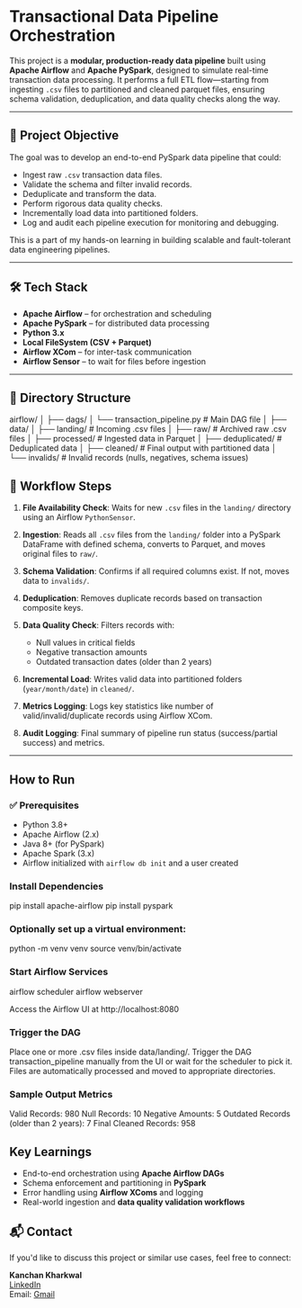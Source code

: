# Transactional Data Pipeline Orchestration




This project is a **modular, production-ready data pipeline** built using **Apache Airflow** and **Apache PySpark**, designed to simulate real-time transaction data processing. It performs a full ETL flow—starting from ingesting `.csv` files to partitioned and cleaned parquet files, ensuring schema validation, deduplication, and data quality checks along the way.

---

## 📌 Project Objective

The goal was to develop an end-to-end PySpark data pipeline that could:
- Ingest raw `.csv` transaction data files.
- Validate the schema and filter invalid records.
- Deduplicate and transform the data.
- Perform rigorous data quality checks.
- Incrementally load data into partitioned folders.
- Log and audit each pipeline execution for monitoring and debugging.

This is a part of my hands-on learning in building scalable and fault-tolerant data engineering pipelines.

---

## 🛠️ Tech Stack

- **Apache Airflow** – for orchestration and scheduling
- **Apache PySpark** – for distributed data processing
- **Python 3.x**
- **Local FileSystem (CSV + Parquet)**
- **Airflow XCom** – for inter-task communication
- **Airflow Sensor** – to wait for files before ingestion

---

## 📂 Directory Structure

airflow/
│
├── dags/
│ └── transaction_pipeline.py # Main DAG file
│
├── data/
│ ├── landing/ # Incoming .csv files
│ ├── raw/ # Archived raw .csv files
│ ├── processed/ # Ingested data in Parquet
│ ├── deduplicated/ # Deduplicated data
│ ├── cleaned/ # Final output with partitioned data
│ └── invalids/ # Invalid records (nulls, negatives, schema issues)




## 🔁 Workflow Steps

1. **File Availability Check**: Waits for new `.csv` files in the `landing/` directory using an Airflow `PythonSensor`.

2. **Ingestion**: Reads all `.csv` files from the `landing/` folder into a PySpark DataFrame with defined schema, converts to Parquet, and moves original files to `raw/`.

3. **Schema Validation**: Confirms if all required columns exist. If not, moves data to `invalids/`.

4. **Deduplication**: Removes duplicate records based on transaction composite keys.

5. **Data Quality Check**: Filters records with:
   - Null values in critical fields
   - Negative transaction amounts
   - Outdated transaction dates (older than 2 years)

6. **Incremental Load**: Writes valid data into partitioned folders (`year/month/date`) in `cleaned/`.

7. **Metrics Logging**: Logs key statistics like number of valid/invalid/duplicate records using Airflow XCom.

8. **Audit Logging**: Final summary of pipeline run status (success/partial success) and metrics.

---

## How to Run

### ✅ Prerequisites

- Python 3.8+
- Apache Airflow (2.x)
- Java 8+ (for PySpark)
- Apache Spark (3.x)
- Airflow initialized with `airflow db init` and a user created

###  Install Dependencies

pip install apache-airflow
pip install pyspark


### Optionally set up a virtual environment:

python -m venv venv
source venv/bin/activate

###  Start Airflow Services

airflow scheduler
airflow webserver

Access the Airflow UI at http://localhost:8080


### Trigger the DAG

Place one or more .csv files inside data/landing/.
Trigger the DAG transaction_pipeline manually from the UI or wait for the scheduler to pick it.
Files are automatically processed and moved to appropriate directories.


### Sample Output Metrics
Valid Records:  980
Null Records:  10
Negative Amounts:  5
Outdated Records (older than 2 years):  7
Final Cleaned Records:  958


##  Key Learnings

-  End-to-end orchestration using **Apache Airflow DAGs**
-  Schema enforcement and partitioning in **PySpark**
-  Error handling using **Airflow XComs** and logging
-  Real-world ingestion and **data quality validation workflows**


## 📬 Contact

If you'd like to discuss this project or similar use cases, feel free to connect:

**Kanchan Kharkwal**  
[LinkedIn](https://www.linkedin.com/in/kanchan-kharkwal)  
 Email: [Gmail](kharkwal.kanchan31@gmail.com)
